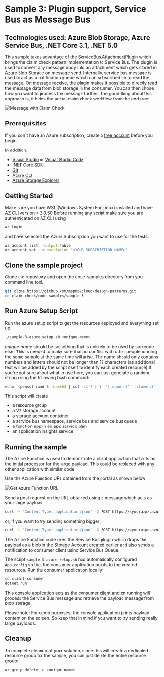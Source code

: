 # Sample 3: Plugin support, Service Bus as Message Bus

## Technologies used: Azure Blob Storage, Azure Service Bus, .NET Core 3.1, .NET 5.0

This sample takes advantage of the [ServiceBus.AttachmentPlugin](https://www.nuget.org/packages/ServiceBus.AttachmentPlugin) which brings the claim check pattern implementation to Service Bus. The plugin is used to convert any message body into an attachment which gets stored in Azure Blob Storage on message send. Internally, service bus message is used to act as a notification queue which can subscribed on to read the message. On message receive, the plugin makes it possible to directly read the message data from blob storage in the consumer. You can then chose how you want to process the message further. The good thing about this approach is, it hides the actual claim check workflow from the end user.

![Message with Claim Check](images/Sample-3-diagram.jpg)

## Prerequisites

If you don't have an Azure subscription, create a [free account](https://azure.microsoft.com/free/?ref=microsoft.com&utm_source=microsoft.com&utm_medium=docs&utm_campaign=visualstudio) before you begin.

In addition:

* [Visual Studio](https://visualstudio.microsoft.com/downloads/) or [Visual Studio Code](https://code.visualstudio.com/)
* [.NET Core SDK](https://dotnet.microsoft.com/download)
* [Git](https://www.git-scm.com/downloads)
* [Azure CLI](https://docs.microsoft.com/cli/azure/install-azure-cli)
* [Azure Storage Explorer](https://azure.microsoft.com/features/storage-explorer/)

## Getting Started

Make sure you have WSL (Windows System For Linux) installed and have AZ CLI version > 2.0.50
Before running any script make sure you are authenticated on AZ CLI using

```bash
az login
```

and have selected the Azure Subscription you want to use for the tests:

```bash
az account list --output table
az account set --subscription "<YOUR SUBSCRIPTION NAME>"
```

## Clone the sample project

Clone the repository and open the code-samples directory from your command line tool.

```bash
git clone https://github.com/mspnp/cloud-design-patterns.git
cd claim-check/code-samples/sample-3
```

## Run Azure Setup Script

Run the azure setup script to get the resources deployed and everything set up

```bash
./sample-3-azure-setup.sh <unique-name>
```

_unique-name_ should be something that is unlikely to be used by someone else. This is needed to make sure that no conflict with other people running the same sample at the same time will arise. The name should only contains numbers and letters should not be longer than 12 characters (as additional text will be added by the script itself to identify each created resource) If you're not sure about what to use here, you can just generate a random string using the following bash command:

```bash
echo `openssl rand 5 -base64 | cut -c1-7 | tr '[:upper:]' '[:lower:]' | tr -cd '[[:alnum:]]._-'`
```

This script will create

* a resource group
* a V2 storage account
* a storage account container
* a service bus namespace, service bus and service bus queue
* a function app in an app service plan
* an application insights service

## Running the sample

The Azure Function is used to demonstrate a client application that acts as the initial processor for the large payload. This could be replaced with any other application with similar code

Use the Azure Function URL obtained from the portal as shown below

![Get Azure Function URL](images/Function_GetURL.jpg)

Send a post request on the URL obtained using a message which acts as your large payload

```bash
curl -H "Content-Type: application/json" -X POST https://<yourapp>.azurewebsites.net/api/ClaimCheck -d "This is the large payload test"
```

or, if you want to try sending something bigger:

```bash
curl -H "Content-Type: application/json" -X POST https://<yourapp>.azurewebsites.net/api/ClaimCheck -d @readme.md
```

The Azure Function code uses the Service Bus plugin which drops the payload as a blob in the Storage Account created earlier and also sends a notification to consumer client using Service Bus Queue.

The script `sample-3-azure-setup.sh` had automatically configured `App.config` so that the consumer application points to the created resources. Run the consumer application locally:

```bash
cd client-consumer
dotnet run
```

This console application acts as the consumer client and on running will process the Service Bus message and retrieve the payload message from blob storage.

Please note: For demo purposes, the console application prints payload content on the screen. So keep that in mind if you want to try sending really large payloads.

## Cleanup

To complete cleanup of your solution, since this will create a dedicated resource group for the sample, you can just delete the entire resource group:

```bash
az group delete -n <unique-name>
```
